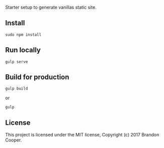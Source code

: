 Starter setup to generate vanillas static site.

## Install
```
sudo npm install
```

## Run locally
```
gulp serve
```

## Build for production
```
gulp build
```
or
```
gulp
```

## License

This project is licensed under the MIT license, Copyright (c) 2017 Brandon Cooper.
